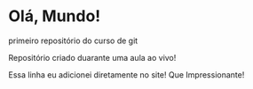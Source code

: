 # Olá, Mundo!
 primeiro repositório do curso de git

Repositório criado duarante uma aula ao vivo!

Essa linha eu adicionei diretamente no site! Que Impressionante!
